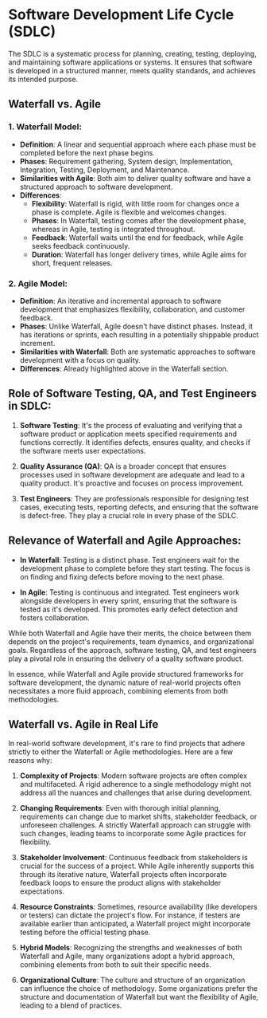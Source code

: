 # Software Development Life Cycle (SDLC)

The SDLC is a systematic process for planning, creating, testing, deploying, and maintaining software applications or systems. It ensures that software is developed in a structured manner, meets quality standards, and achieves its intended purpose.

## Waterfall vs. Agile

### 1. Waterfall Model:
- **Definition**: A linear and sequential approach where each phase must be completed before the next phase begins.
- **Phases**: Requirement gathering, System design, Implementation, Integration, Testing, Deployment, and Maintenance.
- **Similarities with Agile**: Both aim to deliver quality software and have a structured approach to software development.
- **Differences**:
  - **Flexibility**: Waterfall is rigid, with little room for changes once a phase is complete. Agile is flexible and welcomes changes.
  - **Phases**: In Waterfall, testing comes after the development phase, whereas in Agile, testing is integrated throughout.
  - **Feedback**: Waterfall waits until the end for feedback, while Agile seeks feedback continuously.
  - **Duration**: Waterfall has longer delivery times, while Agile aims for short, frequent releases.

### 2. Agile Model:
- **Definition**: An iterative and incremental approach to software development that emphasizes flexibility, collaboration, and customer feedback.
- **Phases**: Unlike Waterfall, Agile doesn't have distinct phases. Instead, it has iterations or sprints, each resulting in a potentially shippable product increment.
- **Similarities with Waterfall**: Both are systematic approaches to software development with a focus on quality.
- **Differences**: Already highlighted above in the Waterfall section.

## Role of Software Testing, QA, and Test Engineers in SDLC:

1. **Software Testing**: It's the process of evaluating and verifying that a software product or application meets specified requirements and functions correctly. It identifies defects, ensures quality, and checks if the software meets user expectations.

2. **Quality Assurance (QA)**: QA is a broader concept that ensures processes used in software development are adequate and lead to a quality product. It's proactive and focuses on process improvement.

3. **Test Engineers**: They are professionals responsible for designing test cases, executing tests, reporting defects, and ensuring that the software is defect-free. They play a crucial role in every phase of the SDLC.

## Relevance of Waterfall and Agile Approaches:

- **In Waterfall**: Testing is a distinct phase. Test engineers wait for the development phase to complete before they start testing. The focus is on finding and fixing defects before moving to the next phase.

- **In Agile**: Testing is continuous and integrated. Test engineers work alongside developers in every sprint, ensuring that the software is tested as it's developed. This promotes early defect detection and fosters collaboration.

While both Waterfall and Agile have their merits, the choice between them depends on the project's requirements, team dynamics, and organizational goals. Regardless of the approach, software testing, QA, and test engineers play a pivotal role in ensuring the delivery of a quality software product.

In essence, while Waterfall and Agile provide structured frameworks for software development, the dynamic nature of real-world projects often necessitates a more fluid approach, combining elements from both methodologies.

## Waterfall vs. Agile in Real Life

In real-world software development, it's rare to find projects that adhere strictly to either the Waterfall or Agile methodologies. Here are a few reasons why:

1. **Complexity of Projects**: Modern software projects are often complex and multifaceted. A rigid adherence to a single methodology might not address all the nuances and challenges that arise during development.

2. **Changing Requirements**: Even with thorough initial planning, requirements can change due to market shifts, stakeholder feedback, or unforeseen challenges. A strictly Waterfall approach can struggle with such changes, leading teams to incorporate some Agile practices for flexibility.

3. **Stakeholder Involvement**: Continuous feedback from stakeholders is crucial for the success of a project. While Agile inherently supports this through its iterative nature, Waterfall projects often incorporate feedback loops to ensure the product aligns with stakeholder expectations.

4. **Resource Constraints**: Sometimes, resource availability (like developers or testers) can dictate the project's flow. For instance, if testers are available earlier than anticipated, a Waterfall project might incorporate testing before the official testing phase.

5. **Hybrid Models**: Recognizing the strengths and weaknesses of both Waterfall and Agile, many organizations adopt a hybrid approach, combining elements from both to suit their specific needs.

6. **Organizational Culture**: The culture and structure of an organization can influence the choice of methodology. Some organizations prefer the structure and documentation of Waterfall but want the flexibility of Agile, leading to a blend of practices.


